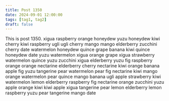 ```yaml
---
title: Post 1350
date: 2024-09-01 12:00:00
tags: [tag1, tag2]
draft: false
---
```

This is post 1350.
xigua
raspberry
orange
honeydew
yuzu
honeydew
kiwi
cherry
kiwi
raspberry
ugli
ugli
cherry
mango
mango
elderberry
zucchini
cherry
date
watermelon
honeydew
quince
grape
banana
kiwi
quince
honeydew
date
yuzu
watermelon
xigua
orange
grape
xigua
strawberry
watermelon
quince
yuzu
zucchini
xigua
elderberry
yuzu
fig
raspberry
orange
orange
nectarine
elderberry
cherry
nectarine
kiwi
orange
banana
apple
fig
yuzu
tangerine
pear
watermelon
pear
fig
nectarine
kiwi
mango
orange
watermelon
pear
quince
mango
banana
ugli
apple
strawberry
kiwi
watermelon
lemon
elderberry
raspberry
fig
nectarine
orange
zucchini
yuzu
apple
orange
kiwi
kiwi
apple
xigua
tangerine
pear
lemon
elderberry
lemon
raspberry
yuzu
pear
tangerine
mango
date
